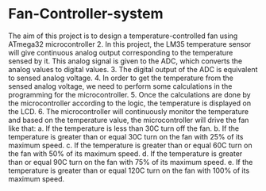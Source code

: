 # Fan-Controller-system
The aim of this project is to design a temperature-controlled fan using ATmega32 microcontroller
2. In this project, the LM35 temperature sensor will give continuous analog output 
corresponding to the temperature sensed by it. This analog signal is given to the ADC, 
which converts the analog values to digital values.
3. The digital output of the ADC is equivalent to sensed analog voltage.
4. In order to get the temperature from the sensed analog voltage, we need to perform some 
calculations in the programming for the microcontroller.
5. Once the calculations are done by the microcontroller according to the logic, the 
temperature is displayed on the LCD. 
6. The microcontroller will continuously monitor the temperature and based on the 
temperature value, the microcontroller will drive the fan like that:
a. If the temperature is less than 30C turn off the fan.
b. If the temperature is greater than or equal 30C turn on the fan with 25% of its 
maximum speed.
c. If the temperature is greater than or equal 60C turn on the fan with 50% of its 
maximum speed.
d. If the temperature is greater than or equal 90C turn on the fan with 75% of its 
maximum speed.
e. If the temperature is greater than or equal 120C turn on the fan with 100% of its 
maximum speed.
